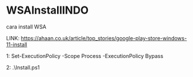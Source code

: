 # WSAInstallINDO
cara install WSA

LINK:
https://ahaan.co.uk/article/top_stories/google-play-store-windows-11-install

1:
Set-ExecutionPolicy -Scope Process -ExecutionPolicy Bypass

2:
.\Install.ps1
